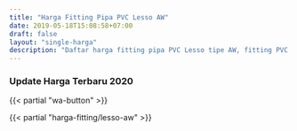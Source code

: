 ```yaml
---
title: "Harga Fitting Pipa PVC Lesso AW"
date: 2019-05-18T15:08:58+07:00
draft: false
layout: "single-harga"
description: "Daftar harga fitting pipa PVC Lesso tipe AW, fitting PVC murah berkualitas."
---
```

### Update Harga Terbaru 2020

{{< partial "wa-button" >}}

{{< partial "harga-fitting/lesso-aw" >}}